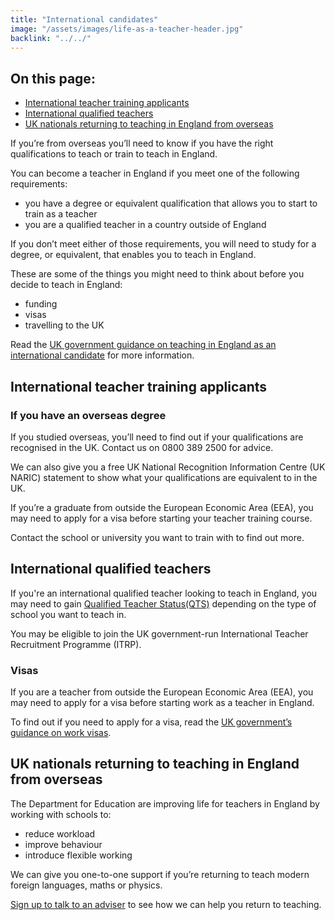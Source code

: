 ```yaml
---
title: "International candidates"
image: "/assets/images/life-as-a-teacher-header.jpg"
backlink: "../../"
---
```

<div class="content__right">
  <div class="link-block link-block--jump">
    <h2 class="link-block__header">On this page:</h2>
    <ul class="link-block__list">
      <li><a href="#international-teacher-training-applicants">International teacher training applicants</a></li>
      <li><a href="#international-qualified-teachers">International qualified teachers</a></li>
      <li><a href="#UK-nationals-returning-to-teaching-in-England-from-overseas">UK nationals returning to teaching in England from overseas</a></li>
    </ul>
  </div>
</div>

<div class="content__left">

<p>If you’re from overseas you’ll need to know if you have the right qualifications to teach or train to teach in England.</p>


<p>You can become a teacher in England if you meet one of the following requirements:</p>

<ul>
  <li>you have a degree or equivalent qualification that allows you to start to train as a teacher</li>
  <li>you are a qualified teacher in a country outside of England</li>
</ul>

<p>If you don’t meet either of those requirements, you will need to study for a degree, or equivalent, that enables you to teach in England.</p>



<p>These are some of the things you might need to think about before you decide to teach in England:</p>


<ul>
  <li>funding</li>
  <li>visas</li> 
  <li>travelling to the UK</li>
</ul>


<p>Read the <a href="" target="_blank">UK government guidance on teaching in England as an international candidate</a> for more information.</p>

<h2 id="international-teacher-training-applicants">International teacher training applicants</h2>

<h3>If you have an overseas degree</h3>

<p>If you studied overseas, you’ll need to find out if your qualifications are recognised in the UK. Contact us on 0800 389 2500 for advice.</p>

<p>We can also give you a free UK National Recognition Information Centre (UK NARIC) statement to show what your qualifications are equivalent to in the UK.</p>
<p>If you’re a graduate from outside the European Economic Area (EEA), you may need to apply for a visa before starting your teacher training course.</p>

<p>Contact the school or university you want to train with to find out more.</p>

<h2 id="international-qualified-teachers">International qualified teachers</h2>

<p>If you're an international qualified teacher looking to teach in England, you may need to gain <a href="https://www.gov.uk/government/collections/qualified-teacher-status-qts">Qualified Teacher Status(QTS)</a> depending on the type of school you want to teach in.</p>

<p>You may be eligible to join the UK government-run International Teacher Recruitment Programme (ITRP).</p>
  
<h3>Visas</h3>
 
<p>If you are a teacher from outside the European Economic Area (EEA), you may need to apply for a visa before starting work as a teacher in England.</p>
 
<p>To find out if you need to apply for a visa, read the <a href="https://www.gov.uk/browse/visas-immigration/work-visas" target="_blank">UK government’s guidance on work visas</a>.</p>
 
<h2 id="UK-nationals-returning-to-teaching-in-England-from-overseas">UK nationals returning to teaching in England from overseas</h2> 

<p>The Department for Education are improving life for teachers in England by working with schools to:</p>

<ul>
  <li>reduce workload</li>
  <li>improve behaviour</li>
  <li>introduce flexible working</li>
</ul>

<p>We can give you one-to-one support if you’re returning to teach modern foreign languages, maths or physics.</p> 

<p><a href="" target="_blank">Sign up to talk to an adviser</a> to see how we can help you return to teaching.</p>
  








  
  






